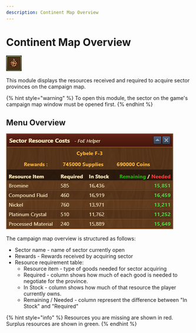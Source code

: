 ```yaml
---
description: Continent Map Overview 
---
```


# Continent Map Overview

![Icon](./.images/Icon.png)

This module displays the resources received and required to acquire sector provinces on the campaign map.

{% hint style="warning" %}
To open this module, the sector on the game's campaign map window must be opened first.
{% endhint %}

## Menu Overview

![Menu Layout](./.images/Menu-layout.png)

The campaign map overview is structured as follows:

 - Sector name - name of sector currently open
 - Rewards - Rewards received by acquiring sector
 - Resource requirement table:
   - Resource item - type of goods needed for sector acquiring
   - Required - column shows how much of each good is needed to negotiate for the province.
   - In Stock - column shows how much of that resource the player currently owns.
   - Remaining / Needed - column represent the difference between "In Stock" and "Required"

{% hint style="info" %}
Resources you are missing are shown in red. Surplus resources are shown in green.
{% endhint %}
